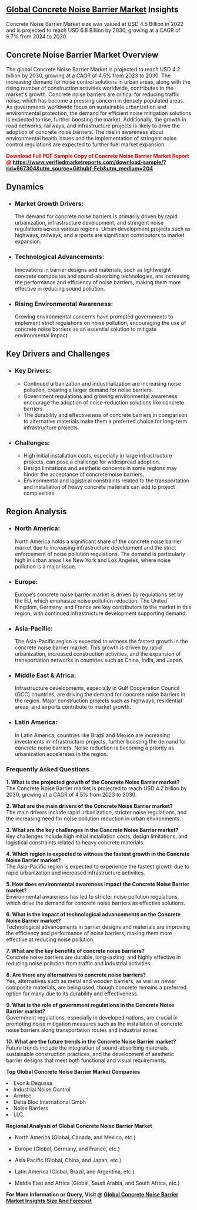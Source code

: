 <h2><a href="https://www.verifiedmarketreports.com/download-sample/?rid=667304&amp;utm_source=Githubf&amp;utm_medium=204" target="_blank">Global Concrete Noise Barrier Market</a> Insights</h2><p>Concrete Noise Barrier Market size was valued at USD 4.5 Billion in 2022 and is projected to reach USD 6.8 Billion by 2030, growing at a CAGR of 6.7% from 2024 to 2030.</p><p> <h2>Concrete Noise Barrier Market Overview</h2> <p>The global Concrete Noise Barrier Market is projected to reach USD 4.2 billion by 2030, growing at a CAGR of 4.5% from 2023 to 2030. The increasing demand for noise control solutions in urban areas, along with the rising number of construction activities worldwide, contributes to the market's growth. Concrete noise barriers are critical for reducing traffic noise, which has become a pressing concern in densely populated areas. As governments worldwide focus on sustainable urbanization and environmental protection, the demand for efficient noise mitigation solutions is expected to rise, further boosting the market. Additionally, the growth in road networks, railways, and infrastructure projects is likely to drive the adoption of concrete noise barriers. The rise in awareness about environmental health issues and the implementation of stringent noise control regulations are expected to further fuel market expansion. <br><strong><p><span class=""><span style="color: #ff0000;"><strong>Download Full PDF Sample Copy of Concrete Noise Barrier Market Report</strong> @ </span><a href="https://www.verifiedmarketreports.com/download-sample/?rid=667304&amp;utm_source=Githubf-Feb&amp;utm_medium=204" target="_blank">https://www.verifiedmarketreports.com/download-sample/?rid=667304&amp;utm_source=Githubf-Feb&amp;utm_medium=204</a></span></p></strong></p> <h2>Dynamics</h2> <ul> <li><h3>Market Growth Drivers:</h3> The demand for concrete noise barriers is primarily driven by rapid urbanization, infrastructure development, and stringent noise regulations across various regions. Urban development projects such as highways, railways, and airports are significant contributors to market expansion. </li> <li><h3>Technological Advancements:</h3> Innovations in barrier designs and materials, such as lightweight concrete composites and sound-absorbing technologies, are increasing the performance and efficiency of noise barriers, making them more effective in reducing sound pollution. </li> <li><h3>Rising Environmental Awareness:</h3> Growing environmental concerns have prompted governments to implement strict regulations on noise pollution, encouraging the use of concrete noise barriers as an essential solution to mitigate environmental impact. </li> </ul> <h2>Key Drivers and Challenges</h2> <ul> <li><h3>Key Drivers:</h3> <ul> <li>Continued urbanization and industrialization are increasing noise pollution, creating a larger demand for noise barriers.</li> <li>Government regulations and growing environmental awareness encourage the adoption of noise-reduction solutions like concrete barriers.</li> <li>The durability and effectiveness of concrete barriers in comparison to alternative materials make them a preferred choice for long-term infrastructure projects.</li> </ul> </li> <li><h3>Challenges:</h3> <ul> <li>High initial installation costs, especially in large infrastructure projects, can pose a challenge for widespread adoption.</li> <li>Design limitations and aesthetic concerns in some regions may hinder the acceptance of concrete noise barriers.</li> <li>Environmental and logistical constraints related to the transportation and installation of heavy concrete materials can add to project complexities.</li> </ul> </li> </ul> <h2>Region Analysis</h2> <ul> <li><h3>North America:</h3> North America holds a significant share of the concrete noise barrier market due to increasing infrastructure development and the strict enforcement of noise pollution regulations. The demand is particularly high in urban areas like New York and Los Angeles, where noise pollution is a major issue. </li> <li><h3>Europe:</h3> Europe’s concrete noise barrier market is driven by regulations set by the EU, which emphasize noise pollution reduction. The United Kingdom, Germany, and France are key contributors to the market in this region, with continued infrastructure development supporting demand. </li> <li><h3>Asia-Pacific:</h3> The Asia-Pacific region is expected to witness the fastest growth in the concrete noise barrier market. This growth is driven by rapid urbanization, increased construction activities, and the expansion of transportation networks in countries such as China, India, and Japan. </li> <li><h3>Middle East & Africa:</h3> Infrastructure developments, especially in Gulf Cooperation Council (GCC) countries, are driving the demand for concrete noise barriers in the region. Major construction projects such as highways, residential areas, and airports contribute to market growth. </li> <li><h3>Latin America:</h3> In Latin America, countries like Brazil and Mexico are increasing investments in infrastructure projects, further boosting the demand for concrete noise barriers. Noise reduction is becoming a priority as urbanization accelerates in the region. </li> </ul> <h3>Frequently Asked Questions</h3> <p><strong>1. What is the projected growth of the Concrete Noise Barrier market?</strong><br>The Concrete Noise Barrier market is projected to reach USD 4.2 billion by 2030, growing at a CAGR of 4.5% from 2023 to 2030.</p> <p><strong>2. What are the main drivers of the Concrete Noise Barrier market?</strong><br>The main drivers include rapid urbanization, stricter noise regulations, and the increasing need for noise pollution reduction in urban environments.</p> <p><strong>3. What are the key challenges in the Concrete Noise Barrier market?</strong><br>Key challenges include high initial installation costs, design limitations, and logistical constraints related to heavy concrete materials.</p> <p><strong>4. Which region is expected to witness the fastest growth in the Concrete Noise Barrier market?</strong><br>The Asia-Pacific region is expected to experience the fastest growth due to rapid urbanization and increased infrastructure activities.</p> <p><strong>5. How does environmental awareness impact the Concrete Noise Barrier market?</strong><br>Environmental awareness has led to stricter noise pollution regulations, which drive the demand for concrete noise barriers as effective solutions.</p> <p><strong>6. What is the impact of technological advancements on the Concrete Noise Barrier market?</strong><br>Technological advancements in barrier designs and materials are improving the efficiency and performance of noise barriers, making them more effective at reducing noise pollution.</p> <p><strong>7. What are the key benefits of concrete noise barriers?</strong><br>Concrete noise barriers are durable, long-lasting, and highly effective in reducing noise pollution from traffic and industrial activities.</p> <p><strong>8. Are there any alternatives to concrete noise barriers?</strong><br>Yes, alternatives such as metal and wooden barriers, as well as newer composite materials, are being used, though concrete remains a preferred option for many due to its durability and effectiveness.</p> <p><strong>9. What is the role of government regulations in the Concrete Noise Barrier market?</strong><br>Government regulations, especially in developed nations, are crucial in promoting noise mitigation measures such as the installation of concrete noise barriers along transportation routes and industrial zones.</p> <p><strong>10. What are the future trends in the Concrete Noise Barrier market?</strong><br>Future trends include the integration of sound-absorbing materials, sustainable construction practices, and the development of aesthetic barrier designs that meet both functional and visual requirements.</p> </p><p><strong>Top Global Concrete Noise Barrier Market Companies</strong></p><div data-test-id=""><p><li>Evonik Degussa</li><li> Industrial Noise Control</li><li> Armtec</li><li> Delta Bloc International Gmbh</li><li> Noise Barriers</li><li> LLC.</li></p><div><strong>Regional Analysis of&nbsp;Global Concrete Noise Barrier Market</strong></div><ul><li dir="ltr"><p dir="ltr">North America&nbsp;(Global, Canada, and Mexico, etc.)</p></li><li dir="ltr"><p dir="ltr">Europe (Global, Germany, and France, etc.)</p></li><li dir="ltr"><p dir="ltr">Asia Pacific&nbsp;(Global, China, and Japan, etc.)</p></li><li dir="ltr"><p dir="ltr">Latin America&nbsp;(Global, Brazil, and Argentina, etc.)</p></li><li dir="ltr">Middle East and Africa&nbsp;(Global, Saudi Arabia, and South Africa, etc.)</li></ul><p><strong>For More Information or Query, Visit @&nbsp;</strong><strong><a href="https://www.verifiedmarketreports.com/product/concrete-noise-barrier-market/?utm_source=Githubf&amp;utm_medium=204" target="_blank">Global Concrete Noise Barrier Market Insights Size And Forecast</a></strong></p></div>
